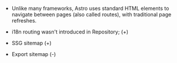- Unlike many frameworks, Astro uses standard HTML <a> elements to navigate between pages (also called routes), with traditional page refreshes.

- i18n routing wasn't introduced in Repository; (+)
- SSG sitemap (+)
- Export sitemap (-)